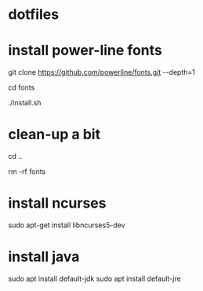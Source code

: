 # dotfiles

# install power-line fonts
git clone https://github.com/powerline/fonts.git --depth=1

cd fonts

./install.sh

# clean-up a bit
cd ..

rm -rf fonts

# install ncurses 
sudo apt-get install libncurses5-dev

# install java
sudo apt install default-jdk
sudo apt install default-jre
